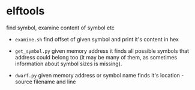 # elftools
find symbol, examine content of symbol etc

* `examine.sh`
find offset of given symbol and print it's content in hex

* `get_symbol.py`
given memory address it finds all possible symbols that address could belong too
(it may be many of them, as sometimes information about symbol sizes is missing).

* `dwarf.py`
given memory address or symbol name finds it's location - source filename and line
